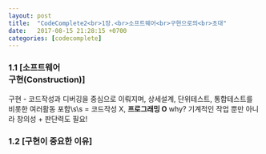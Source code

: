 ```yaml
---
layout: post
title:  "CodeComplete2<br>1장.<br>소프트웨어<br>구현으로의<br>초대"
date:   2017-08-15 21:28:15 +0700
categories: [codecomplete]
---
```

### 1.1 [소프트웨어<br>구현(Construction)]
구현 - 코드작성과 디버깅을 중심으로 이뤄지며, 상세설계, 단위테스트, 통합테스트를 비롯한 여러활동 포함\s\s
= 코드작성 X, **프로그래밍 O**  why? 기계적인 작업 뿐만 아니라 창의성 + 판단력도 필요!

### 1.2 [구현이 중요한 이유]


